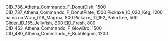 CID_736_Athena_Commando_F_DonutDish, 1500
CID_737_Athena_Commando_F_DonutPlate, 1500
Pickaxe_ID_020_Keg, 1200
na
na
na
Wrap_018_Magma, 800
Pickaxe_ID_192_PalmTree, 500
Glider_ID_155_Jellyfish, 800
EID_Fresh, 800
CID_453_Athena_Commando_F_GlowBro, 1500
CID_480_Athena_Commando_F_Bubblegum, 1200

